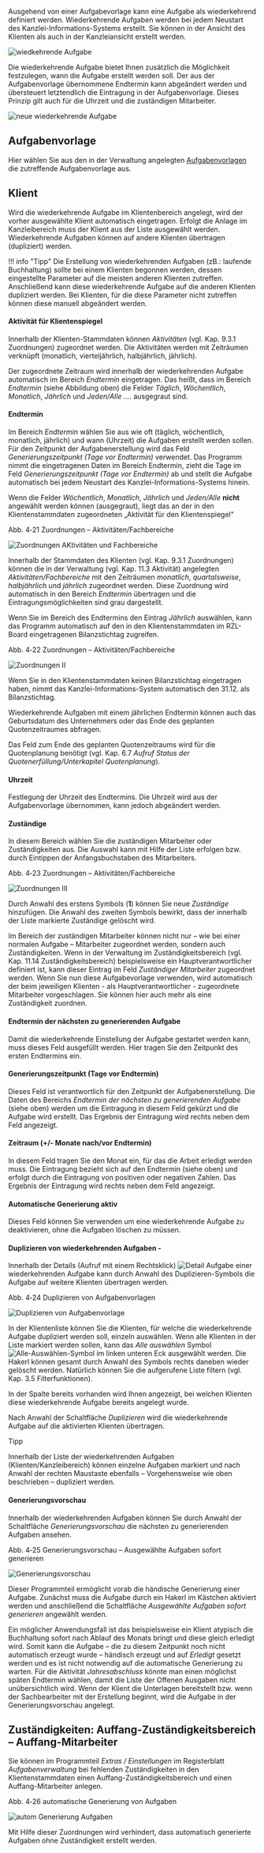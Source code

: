 Ausgehend von einer Aufgabevorlage kann eine Aufgabe als wiederkehrend
definiert werden. Wiederkehrende Aufgaben werden bei jedem Neustart des
Kanzlei-Informations-Systems erstellt. Sie können in der Ansicht des
Klienten als auch in der Kanzleiansicht erstellt werden.

![wiedkehrende Aufgabe](<img/image72.png>)

Die wiederkehrende Aufgabe bietet Ihnen zusätzlich die Möglichkeit
festzulegen, wann die Aufgabe erstellt werden soll. Der aus der
Aufgabenvorlage übernommene Endtermin kann abgeändert werden und
übersteuert letztendlich die Eintragung in der Aufgabenvorlage. Dieses
Prinzip gilt auch für die Uhrzeit und die zuständigen Mitarbeiter.

![neue wiederkehrende Aufgabe](<img/image73.png>)

## Aufgabenvorlage

Hier wählen Sie aus den in der Verwaltung angelegten [Aufgabenvorlagen](../Aufgabenverwaltung/Arbeiten%20mit%20Aufgabenvorlagen.md)
die zutreffende Aufgabenvorlage aus.

## Klient

Wird die wiederkehrende Aufgabe im Klientenbereich angelegt, wird der
vorher ausgewählte Klient automatisch eingetragen. Erfolgt die Anlage im
Kanzleibereich muss der Klient aus der Liste ausgewählt werden.
Wiederkehrende Aufgaben können auf andere Klienten übertragen
(dupliziert) werden.

!!! info "Tipp"
    Die Erstellung von wiederkehrenden Aufgaben (zB.: laufende Buchhaltung) sollte bei einem Klienten begonnen werden, dessen eingestellte Parameter auf die meisten anderen Klienten zutreffen. Anschließend kann diese wiederkehrende Aufgabe auf die anderen Klienten dupliziert werden. Bei Klienten, für die diese Parameter nicht zutreffen können diese manuell abgeändert werden.

#### Aktivität für Klientenspiegel

Innerhalb der Klienten-Stammdaten können *Aktivitäten* (vgl. Kap. 9.3.1
Zuordnungen) zugeordnet werden. Die Aktivitäten werden mit Zeiträumen
verknüpft (monatlich, vierteljährlich, halbjährlich, jährlich).

Der zugeordnete Zeitraum wird innerhalb der wiederkehrenden Aufgabe
automatisch im Bereich *Endtermin* eingetragen. Das heißt, dass im
Bereich *Endtermin* (siehe Abbildung oben) die Felder *Täglich*,
*Wöchentlich*, *Monatlich*, *Jährlich* und *Jeden/Alle ….* ausgegraut
sind.

#### Endtermin

Im Bereich *Endtermin* wählen Sie aus wie oft (täglich, wöchentlich,
monatlich, jährlich) und wann (Uhrzeit) die Aufgaben erstellt werden
sollen. Für den Zeitpunkt der Aufgabenerstellung wird das Feld
*Generierungszeitpunkt (Tage vor Endtermin)* verwendet. Das Programm
nimmt die eingetragenen Daten im Bereich Endtermin, zieht die Tage im
Feld *Generierungszeitpunkt (Tage vor Endtermin)* ab und stellt die
Aufgabe automatisch bei jedem Neustart des Kanzlei-Informations-Systems
hinein.

Wenn die Felder *Wöchentlich*, *Monatlich*, *Jährlich* und *Jeden/Alle*
**nicht** angewählt werden können (ausgegraut), liegt das an der in den
Klientenstammdaten zugeordneten „Aktivität für den Klientenspiegel“

Abb. 4‑21 Zuordnungen – Aktivitäten/Fachbereiche

![Zuordnungen AKtivitäten und Fachbereiche](<"img/image74.png>)

Innerhalb der Stammdaten des Klienten (vgl. Kap. 9.3.1 Zuordnungen)
können die in der Verwaltung (vgl. Kap. 11.3 Aktivität) angelegten
*Aktivitäten/Fachbereiche* mit den Zeiträumen *monatlich*,
*quartalsweise*, *halbjährlich* und *jährlich* zugeordnet werden. Diese
Zuordnung wird automatisch in den Bereich *Endtermin* übertragen und die
Eintragungsmöglichkeiten sind grau dargestellt.

Wenn Sie im Bereich des Endtermins den Eintrag *Jährlich* auswählen,
kann das Programm automatisch auf den in den Klientenstammdaten im
RZL-Board eingetragenen Bilanzstichtag zugreifen.

Abb. 4‑22 Zuordnungen – Aktivitäten/Fachbereiche

![Zuordnungen II](<img/image75.png>)

Wenn Sie in den Klientenstammdaten keinen Bilanzstichtag eingetragen
haben, nimmt das Kanzlei-Informations-System automatisch den 31.12. als
Bilanzstichtag.

Wiederkehrende Aufgaben mit einem jährlichen Endtermin können auch das
Geburtsdatum des Unternehmers oder das Ende des geplanten
Quotenzeitraumes abfragen.

Das Feld zum Ende des geplanten Quotenzeitraums wird für die
Quotenplanung benötigt (vgl. Kap. 6.7 *Aufruf Status der
Quotenerfüllung/Unterkapitel Quotenplanung*).

#### Uhrzeit

Festlegung der Uhrzeit des Endtermins. Die Uhrzeit wird aus der
Aufgabenvorlage übernommen, kann jedoch abgeändert werden.

#### Zuständige

In diesem Bereich wählen Sie die zuständigen Mitarbeiter oder
Zuständigkeiten aus. Die Auswahl kann mit Hilfe der Liste erfolgen bzw.
durch Eintippen der Anfangsbuchstaben des Mitarbeiters.

Abb. 4‑23 Zuordnungen – Aktivitäten/Fachbereiche

![Zuordnungen III](<img/image76.png>)

Durch Anwahl des erstens Symbols (**1**) können Sie neue *Zuständige*
hinzufügen. Die Anwahl des zweiten Symbols bewirkt, dass der innerhalb
der Liste markierte Zuständige gelöscht wird.

Im Bereich der zuständigen Mitarbeiter können nicht nur – wie bei einer
normalen Aufgabe – Mitarbeiter zugeordnet werden, sondern auch
Zuständigkeiten. Wenn in der Verwaltung im Zuständigkeitsbereich (vgl.
Kap. 11.14 Zuständigkeitsbereich) beispielsweise ein
Hauptverantwortlicher definiert ist, kann dieser Eintrag im Feld
*Zuständiger Mitarbeiter* zugeordnet werden. Wenn Sie nun diese
Aufgabevorlage verwenden, wird automatisch der beim jeweiligen
Klienten - als Hauptverantwortlicher - zugeordnete Mitarbeiter
vorgeschlagen. Sie können hier auch mehr als eine Zuständigkeit
zuordnen.

#### Endtermin der nächsten zu generierenden Aufgabe

Damit die wiederkehrende Einstellung der Aufgabe gestartet werden kann,
muss dieses Feld ausgefüllt werden. Hier tragen Sie den Zeitpunkt des
ersten Endtermins ein.

#### Generierungszeitpunkt (Tage vor Endtermin)

Dieses Feld ist verantwortlich für den Zeitpunkt der Aufgabenerstellung.
Die Daten des Bereichs *Endtermin der nächsten zu generierenden Aufgabe*
(siehe oben) werden um die Eintragung in diesem Feld gekürzt und die
Aufgabe wird erstellt. Das Ergebnis der Eintragung wird rechts neben dem
Feld angezeigt.

#### Zeitraum (+/- Monate nach/vor Endtermin)

In diesem Feld tragen Sie den Monat ein, für das die Arbeit erledigt
werden muss. Die Eintragung bezieht sich auf den Endtermin (siehe oben)
und erfolgt durch die Eintragung von positiven oder negativen Zahlen.
Das Ergebnis der Eintragung wird rechts neben dem Feld angezeigt.

#### Automatische Generierung aktiv

Dieses Feld können Sie verwenden um eine wiederkehrende Aufgabe zu
deaktivieren, ohne die Aufgaben löschen zu müssen.

#### Duplizieren von wiederkehrenden Aufgaben - 

Innerhalb der Details (Aufruf mit einem Rechtsklick) ![Detail Aufgabe](<img/image77.png>) einer wiederkehrenden Aufgabe kann durch Anwahl
des Duplizieren-Symbols die Aufgabe auf weitere Klienten übertragen werden.

Abb. 4‑24 Duplizieren von Aufgabenvorlagen

![Duplizieren von Aufgabenvorlage](<img/image78.png>)

In der Klientenliste können Sie die Klienten, für welche die
wiederkehrende Aufgabe dupliziert werden soll, einzeln auswählen. Wenn
alle Klienten in der Liste markiert werden sollen, kann das *Alle
auswählen* Symbol ![Alle-Auswählen-Symbol](<img/image79.png>) im linken unteren Eck
ausgewählt werden. Die Hakerl können gesamt durch Anwahl des Symbols
rechts daneben wieder gelöscht werden. Natürlich können Sie die
aufgerufene Liste filtern (vgl. Kap. 3.5 Filterfunktionen).

In der Spalte bereits vorhanden wird Ihnen angezeigt, bei welchen
Klienten diese wiederkehrende Aufgabe bereits angelegt wurde.

Nach Anwahl der Schaltfläche *Duplizieren* wird die wiederkehrende
Aufgabe auf die aktivierten Klienten übertragen.

Tipp

Innerhalb der Liste der wiederkehrenden Aufgaben
(Klienten/Kanzleibereich) können einzelne Aufgaben markiert und nach
Anwahl der rechten Maustaste ebenfalls – Vorgehensweise wie oben
beschrieben – dupliziert werden.

#### Generierungsvorschau

Innerhalb der wiederkehrenden Aufgaben können Sie durch Anwahl der
Schaltfläche *Generierungsvorschau* die nächsten zu generierenden
Aufgaben ansehen.

Abb. 4‑25 Generierungsvorschau – Ausgewählte Aufgaben sofort generieren

![Generierungsvorschau](<img/image80.png>)

Dieser Programmteil ermöglicht vorab die händische Generierung einer
Aufgabe. Zunächst muss die Aufgabe durch ein Hakerl im Kästchen
aktiviert werden und anschließend die Schaltfläche *Ausgewählte Aufgaben
sofort generieren* angewählt werden.

Ein möglicher Anwendungsfall ist das beispielsweise ein Klient atypisch
die Buchhaltung sofort nach Ablauf des Monats bringt und diese gleich
erledigt wird. Somit kann die Aufgabe – die zu diesem Zeitpunkt noch
nicht automatisch erzeugt wurde – händisch erzeugt und auf *Erledigt*
gesetzt werden und es ist nicht notwendig auf die automatische
Generierung zu warten. Für die Aktivität *Jahresabschluss* könnte man
einen möglichst späten Endtermin wählen, damit die Liste der Offenen
Ausgaben nicht unübersichtlich wird. Wenn der Klient die Unterlagen
bereitstellt bzw. wenn der Sachbearbeiter mit der Erstellung beginnt,
wird die Aufgabe in der Generierungsvorschau angelegt.

## Zuständigkeiten: Auffang-Zuständigkeitsbereich – Auffang-Mitarbeiter

Sie können im Programmteil *Extras / Einstellungen* im Registerblatt
*Aufgabenverwaltung* bei fehlenden Zuständigkeiten in den
Klientenstammdaten einen Auffang-Zuständigkeitsbereich und einen
Auffang-Mitarbeiter anlegen.

Abb. 4‑26 automatische Generierung von Aufgaben

![autom Generierung Aufgaben](<img/image81.png>)

Mit Hilfe dieser Zuordnungen wird verhindert, dass automatisch
generierte Aufgaben ohne Zuständigkeit erstellt werden.